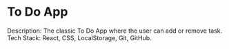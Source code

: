 # To Do App
Description: The classic To Do App where the user can add or remove task.
Tech Stack: React, CSS, LocalStorage, Git, GitHub.
